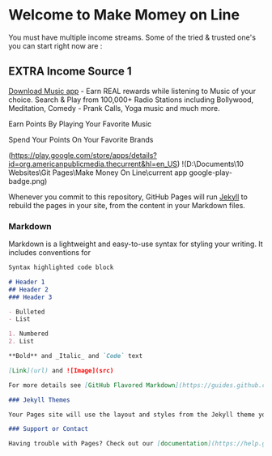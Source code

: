 # Welcome to Make Momey on Line

You must have multiple income streams.
Some of the tried & trusted one's you can start right now are : 

## EXTRA Income Source 1

[Download Music app](https://play.google.com/store/apps/details?id=org.americanpublicmedia.thecurrent&hl=en_US) - Earn REAL rewards while listening to Music of your choice. Search & Play from 100,000+ Radio Stations including Bollywood, Meditation, Comedy - Prank Calls, Yoga music and much more.

Earn Points By Playing Your Favorite Music

Spend Your Points On Your Favorite Brands

(https://play.google.com/store/apps/details?id=org.americanpublicmedia.thecurrent&hl=en_US) !(D:\Documents\10 Websites\Git Pages\Make Money On Line\current app google-play-badge.png)

Whenever you commit to this repository, GitHub Pages will run [Jekyll](https://jekyllrb.com/) to rebuild the pages in your site, from the content in your Markdown files.

### Markdown

Markdown is a lightweight and easy-to-use syntax for styling your writing. It includes conventions for

```markdown
Syntax highlighted code block

# Header 1
## Header 2
### Header 3

- Bulleted
- List

1. Numbered
2. List

**Bold** and _Italic_ and `Code` text

[Link](url) and ![Image](src)

For more details see [GitHub Flavored Markdown](https://guides.github.com/features/mastering-markdown/).

### Jekyll Themes

Your Pages site will use the layout and styles from the Jekyll theme you have selected in your [repository settings](https://github.com/vineetaggarwal/makemoneyonline/settings). The name of this theme is saved in the Jekyll `_config.yml` configuration file.

### Support or Contact

Having trouble with Pages? Check out our [documentation](https://help.github.com/categories/github-pages-basics/) or [contact support](https://github.com/contact) and we’ll help you sort it out.
